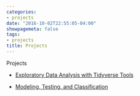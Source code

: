 ```yaml
---
categories:
- projects
date: "2016-10-02T22:55:05-04:00"
showpagemeta: false
tags:
- projects
title: Projects
---
```

Projects

- [Exploratory Data Analysis with Tidyverse Tools](/project1/)

- [Modeling, Testing, and Classification](/project2/)